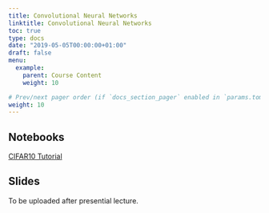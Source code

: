 ```yaml
---
title: Convolutional Neural Networks
linktitle: Convolutional Neural Networks
toc: true
type: docs
date: "2019-05-05T00:00:00+01:00"
draft: false
menu:
  example:
    parent: Course Content
    weight: 10

# Prev/next pager order (if `docs_section_pager` enabled in `params.toml`)
weight: 10
---
```


## Notebooks

[CIFAR10 Tutorial](https://githubtocolab.com/dlmacedo/deep-learning-course/blob/master/notebooks/pytorch/cifar10_tutorial.ipynb)

## Slides

To be uploaded after presential lecture.
